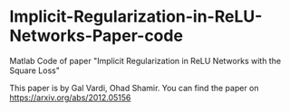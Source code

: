 # Implicit-Regularization-in-ReLU-Networks-Paper-code
Matlab Code of  paper "Implicit Regularization in ReLU Networks with the Square Loss"

This paper is by Gal Vardi, Ohad Shamir.
You can find the paper on https://arxiv.org/abs/2012.05156



